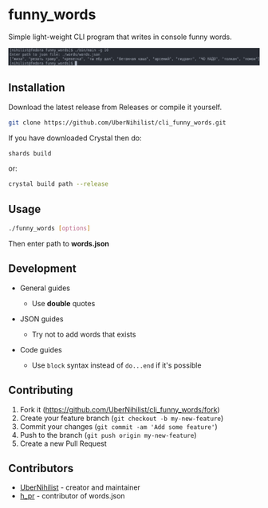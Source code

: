 # funny_words

Simple light-weight CLI program that writes in console funny words.

![sample](./assets/images/sample.png)

## Installation

Download the latest release from Releases or compile it yourself.

```bash
git clone https://github.com/UberNihilist/cli_funny_words.git
```

If you have downloaded Crystal then do:

```bash
shards build 
```

or:

```bash
crystal build path --release
```

## Usage

```bash
./funny_words [options]
```

Then enter path to **words.json**

## Development

* General guides
  * Use **double** quotes

* JSON guides
  * Try not to add words that exists

* Code guides
  * Use `block` syntax instead of `do...end` if it's possible

## Contributing

1. Fork it (<https://github.com/UberNihilist/cli_funny_words/fork>)
2. Create your feature branch (`git checkout -b my-new-feature`)
3. Commit your changes (`git commit -am 'Add some feature'`)
4. Push to the branch (`git push origin my-new-feature`)
5. Create a new Pull Request

## Contributors

* [UberNihilist](https://github.com/UberNihilist) - creator and maintainer
* [h_pr](https://github.com/hackers-pr) - contributor of words.json
